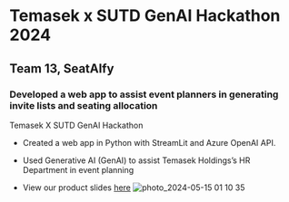 # Temasek x SUTD GenAI Hackathon 2024
## Team 13, SeatAIfy

### Developed a web app to assist event planners in generating invite lists and seating allocation 
Temasek X SUTD GenAI Hackathon 
- Created a web app in Python with StreamLit and Azure OpenAI API. 
- Used Generative AI (GenAI) to assist Temasek Holdings’s HR Department in event planning


- View our product slides [here](https://github.com/ilenhanako/genai_hackathon_24/files/15311732/GenAI.Hackathon.team.13.1.pptx)
![photo_2024-05-15 01 10 35](https://github.com/ilenhanako/genai_hackathon_24/assets/9971306/9cec45b5-cea8-4cc2-912f-471fa9f89928)
